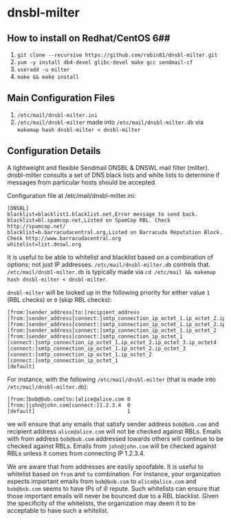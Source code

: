 dnsbl-milter
============

## How to install on Redhat/CentOS 6##

1. `git clone --recursive https://github.com/robin81/dnsbl-milter.git`
1. `yum -y install db4-devel glibc-devel make gcc sendmail-cf`
1. `useradd -u milter`
1. `make && make install`

## Main Configuration Files ##
1. `/etc/mail/dnsbl-milter.ini`
1. `/etc/mail/dnsbl-milter` made into `/etc/mail/dnsbl-milter.db` via `makemap hash dnsbl-milter < dnsbl-milter`

## Configuration Details ##

A lightweight and flexible Sendmail DNSBL &amp; DNSWL mail filter (milter). dnsbl-milter consults a set of DNS black lists and white lists to determine if messages from particular hosts should be accepted.

Configuration file at /etc/mail/dnsbl-milter.ini:

```
[DNSBL]
blacklist=blacklist1.blacklist.net,Error message to send back.
blacklist=bl.spamcop.net,Listed on SpamCop RBL. Check http://spamcop.net/
blacklist=b.barracudacentral.org,Listed on Barracuda Reputation Block. Check http://www.barracudacentral.org
whitelist=list.dnswl.org
```

It is useful to be able to whitelist and blacklist based on a combination of options; not just IP addresses.
`/etc/mail/dnsbl-milter.db` controls that. `/etc/mail/dnsbl-milter.db` is typically made via `cd /etc/mail && makemap hash dnsbl-milter < dnsbl-milter`.

`dnsbl-milter` will be looked up in the following priority for either value `1` (RBL checks) or `0` (skip RBL checks):
```
[from:]sender_address[to:]recipient_address
[from:]sender_address[connect:]smtp_connection_ip_octet_1.ip_octet_2.ip_octet_3.ip_octet4
[from:]sender_address[connect:]smtp_connection_ip_octet_1.ip_octet_2.ip_octet_3
[from:]sender_address[connect:]smtp_connection_ip_octet_1.ip_octet_2
[from:]sender_address[connect:]smtp_connection_ip_octet_1
[connect:]smtp_connection_ip_octet_1.ip_octet_2.ip_octet_3.ip_octet4
[connect:]smtp_connection_ip_octet_1.ip_octet_2.ip_octet_3
[connect:]smtp_connection_ip_octet_1.ip_octet_2
[connect:]smtp_connection_ip_octet_1
[default]
```

For instance, with the following `/etc/mail/dnsbl-milter` (that is made into `/etc/mail/dnsbl-milter.db`):
```
[from:]bob@bob.com[to:]alice@alice.com 0
[from:]john@john.com[connect:]1.2.3.4  0
[default]                              1
```
we will ensure that any emails that satisfy sender address `bob@bob.com` and recipient address `alice@alice.com` will not be checked against RBLs. Emails with from address `bob@bob.com` addressed towards others will continue to be checked against RBLs. Emails from `john@john.com` will be checked against RBLs unless it comes from connecting IP 1.2.3.4.

We are aware that from addresses are easily spoofable. It is useful to whitelist based on `from` and `to` combination. For instance, your organization expects important emails from `bob@bob.com` to `alice@alice.com` and `bob@bob.com` seems to have IPs of ill repute. Such whitelists can ensure that those important emails will never be bounced due to a RBL blacklist. Given the specificity of the whitelists, the organization may deem it to be acceptable to have such a whitelist.

